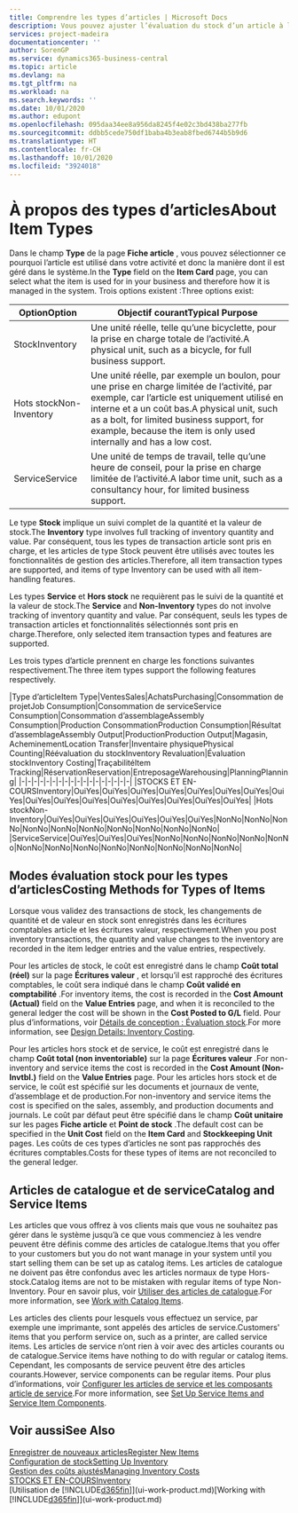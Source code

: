 ```yaml
---
title: Comprendre les types d’articles | Microsoft Docs
description: Vous pouvez ajuster l’évaluation du stock d’un article à l’aide des méthodes FIFO ou d’évaluation stock moyen, par exemple, lorsque les coûts article sont modifiés pour des motifs autres que les transactions.
services: project-madeira
documentationcenter: ''
author: SorenGP
ms.service: dynamics365-business-central
ms.topic: article
ms.devlang: na
ms.tgt_pltfrm: na
ms.workload: na
ms.search.keywords: ''
ms.date: 10/01/2020
ms.author: edupont
ms.openlocfilehash: 095daa34ee8a956da8245f4e02c3bd438ba277fb
ms.sourcegitcommit: ddbb5cede750df1baba4b3eab8fbed6744b5b9d6
ms.translationtype: HT
ms.contentlocale: fr-CH
ms.lasthandoff: 10/01/2020
ms.locfileid: "3924018"
---
```

# <a name="about-item-types"></a><span data-ttu-id="bc945-103">À propos des types d’articles</span><span class="sxs-lookup"><span data-stu-id="bc945-103">About Item Types</span></span>
<span data-ttu-id="bc945-104">Dans le champ **Type** de la page **Fiche article** , vous pouvez sélectionner ce pourquoi l’article est utilisé dans votre activité et donc la manière dont il est géré dans le système.</span><span class="sxs-lookup"><span data-stu-id="bc945-104">In the **Type** field on the **Item Card** page, you can select what the item is used for in your business and therefore how it is managed in the system.</span></span> <span data-ttu-id="bc945-105">Trois options existent :</span><span class="sxs-lookup"><span data-stu-id="bc945-105">Three options exist:</span></span>

|<span data-ttu-id="bc945-106">Option</span><span class="sxs-lookup"><span data-stu-id="bc945-106">Option</span></span>|<span data-ttu-id="bc945-107">Objectif courant</span><span class="sxs-lookup"><span data-stu-id="bc945-107">Typical Purpose</span></span>|
|------|-----------|
|<span data-ttu-id="bc945-108">Stock</span><span class="sxs-lookup"><span data-stu-id="bc945-108">Inventory</span></span>|<span data-ttu-id="bc945-109">Une unité réelle, telle qu’une bicyclette, pour la prise en charge totale de l’activité.</span><span class="sxs-lookup"><span data-stu-id="bc945-109">A physical unit, such as a bicycle, for full business support.</span></span>|
|<span data-ttu-id="bc945-110">Hots stock</span><span class="sxs-lookup"><span data-stu-id="bc945-110">Non-Inventory</span></span>|<span data-ttu-id="bc945-111">Une unité réelle, par exemple un boulon, pour une prise en charge limitée de l’activité, par exemple, car l’article est uniquement utilisé en interne et a un coût bas.</span><span class="sxs-lookup"><span data-stu-id="bc945-111">A physical unit, such as a bolt, for limited business support, for example, because the item is only used internally and has a low cost.</span></span>|
|<span data-ttu-id="bc945-112">Service</span><span class="sxs-lookup"><span data-stu-id="bc945-112">Service</span></span>|<span data-ttu-id="bc945-113">Une unité de temps de travail, telle qu’une heure de conseil, pour la prise en charge limitée de l’activité.</span><span class="sxs-lookup"><span data-stu-id="bc945-113">A labor time unit, such as a consultancy hour, for limited business support.</span></span>|

<span data-ttu-id="bc945-114">Le type **Stock** implique un suivi complet de la quantité et la valeur de stock.</span><span class="sxs-lookup"><span data-stu-id="bc945-114">The **Inventory** type involves full tracking of inventory quantity and value.</span></span> <span data-ttu-id="bc945-115">Par conséquent, tous les types de transaction article sont pris en charge, et les articles de type Stock peuvent être utilisés avec toutes les fonctionnalités de gestion des articles.</span><span class="sxs-lookup"><span data-stu-id="bc945-115">Therefore, all item transaction types are supported, and items of type Inventory can be used with all item-handling features.</span></span>

<span data-ttu-id="bc945-116">Les types **Service** et **Hors stock** ne requièrent pas le suivi de la quantité et la valeur de stock.</span><span class="sxs-lookup"><span data-stu-id="bc945-116">The **Service** and **Non-Inventory** types do not involve tracking of inventory quantity and value.</span></span> <span data-ttu-id="bc945-117">Par conséquent, seuls les types de transaction articles et fonctionnalités sélectionnés sont pris en charge.</span><span class="sxs-lookup"><span data-stu-id="bc945-117">Therefore, only selected item transaction types and features are supported.</span></span>

<span data-ttu-id="bc945-118">Les trois types d’article prennent en charge les fonctions suivantes respectivement.</span><span class="sxs-lookup"><span data-stu-id="bc945-118">The three item types support the following features respectively.</span></span>

|<span data-ttu-id="bc945-119">Type d’article</span><span class="sxs-lookup"><span data-stu-id="bc945-119">Item Type</span></span>|<span data-ttu-id="bc945-120">Ventes</span><span class="sxs-lookup"><span data-stu-id="bc945-120">Sales</span></span>|<span data-ttu-id="bc945-121">Achats</span><span class="sxs-lookup"><span data-stu-id="bc945-121">Purchasing</span></span>|<span data-ttu-id="bc945-122">Consommation de projet</span><span class="sxs-lookup"><span data-stu-id="bc945-122">Job Consumption</span></span>|<span data-ttu-id="bc945-123">Consommation de service</span><span class="sxs-lookup"><span data-stu-id="bc945-123">Service Consumption</span></span>|<span data-ttu-id="bc945-124">Consommation d’assemblage</span><span class="sxs-lookup"><span data-stu-id="bc945-124">Assembly Consumption</span></span>|<span data-ttu-id="bc945-125">Production Consommation</span><span class="sxs-lookup"><span data-stu-id="bc945-125">Production Consumption</span></span>|<span data-ttu-id="bc945-126">Résultat d’assemblage</span><span class="sxs-lookup"><span data-stu-id="bc945-126">Assembly Output</span></span>|<span data-ttu-id="bc945-127">Production</span><span class="sxs-lookup"><span data-stu-id="bc945-127">Production Output</span></span>|<span data-ttu-id="bc945-128">Magasin, Acheminement</span><span class="sxs-lookup"><span data-stu-id="bc945-128">Location Transfer</span></span>|<span data-ttu-id="bc945-129">Inventaire physique</span><span class="sxs-lookup"><span data-stu-id="bc945-129">Physical Counting</span></span>|<span data-ttu-id="bc945-130">Réévaluation du stock</span><span class="sxs-lookup"><span data-stu-id="bc945-130">Inventory Revaluation</span></span>|<span data-ttu-id="bc945-131">Évaluation stock</span><span class="sxs-lookup"><span data-stu-id="bc945-131">Inventory Costing</span></span>|<span data-ttu-id="bc945-132">Traçabilité</span><span class="sxs-lookup"><span data-stu-id="bc945-132">Item Tracking</span></span>|<span data-ttu-id="bc945-133">Réservation</span><span class="sxs-lookup"><span data-stu-id="bc945-133">Reservation</span></span>|<span data-ttu-id="bc945-134">Entreposage</span><span class="sxs-lookup"><span data-stu-id="bc945-134">Warehousing</span></span>|<span data-ttu-id="bc945-135">Planning</span><span class="sxs-lookup"><span data-stu-id="bc945-135">Planning</span></span>|
|-|-|-|-|-|-|-|-|-|-|-|-|-|-|-|-|-|-|
|<span data-ttu-id="bc945-136">STOCKS ET EN-COURS</span><span class="sxs-lookup"><span data-stu-id="bc945-136">Inventory</span></span>|<span data-ttu-id="bc945-137">Oui</span><span class="sxs-lookup"><span data-stu-id="bc945-137">Yes</span></span>|<span data-ttu-id="bc945-138">Oui</span><span class="sxs-lookup"><span data-stu-id="bc945-138">Yes</span></span>|<span data-ttu-id="bc945-139">Oui</span><span class="sxs-lookup"><span data-stu-id="bc945-139">Yes</span></span>|<span data-ttu-id="bc945-140">Oui</span><span class="sxs-lookup"><span data-stu-id="bc945-140">Yes</span></span>|<span data-ttu-id="bc945-141">Oui</span><span class="sxs-lookup"><span data-stu-id="bc945-141">Yes</span></span>|<span data-ttu-id="bc945-142">Oui</span><span class="sxs-lookup"><span data-stu-id="bc945-142">Yes</span></span>|<span data-ttu-id="bc945-143">Oui</span><span class="sxs-lookup"><span data-stu-id="bc945-143">Yes</span></span>|<span data-ttu-id="bc945-144">Oui</span><span class="sxs-lookup"><span data-stu-id="bc945-144">Yes</span></span>|<span data-ttu-id="bc945-145">Oui</span><span class="sxs-lookup"><span data-stu-id="bc945-145">Yes</span></span>|<span data-ttu-id="bc945-146">Oui</span><span class="sxs-lookup"><span data-stu-id="bc945-146">Yes</span></span>|<span data-ttu-id="bc945-147">Oui</span><span class="sxs-lookup"><span data-stu-id="bc945-147">Yes</span></span>|<span data-ttu-id="bc945-148">Oui</span><span class="sxs-lookup"><span data-stu-id="bc945-148">Yes</span></span>|<span data-ttu-id="bc945-149">Oui</span><span class="sxs-lookup"><span data-stu-id="bc945-149">Yes</span></span>|<span data-ttu-id="bc945-150">Oui</span><span class="sxs-lookup"><span data-stu-id="bc945-150">Yes</span></span>|<span data-ttu-id="bc945-151">Oui</span><span class="sxs-lookup"><span data-stu-id="bc945-151">Yes</span></span>|<span data-ttu-id="bc945-152">Oui</span><span class="sxs-lookup"><span data-stu-id="bc945-152">Yes</span></span>|
|<span data-ttu-id="bc945-153">Hots stock</span><span class="sxs-lookup"><span data-stu-id="bc945-153">Non-Inventory</span></span>|<span data-ttu-id="bc945-154">Oui</span><span class="sxs-lookup"><span data-stu-id="bc945-154">Yes</span></span>|<span data-ttu-id="bc945-155">Oui</span><span class="sxs-lookup"><span data-stu-id="bc945-155">Yes</span></span>|<span data-ttu-id="bc945-156">Oui</span><span class="sxs-lookup"><span data-stu-id="bc945-156">Yes</span></span>|<span data-ttu-id="bc945-157">Oui</span><span class="sxs-lookup"><span data-stu-id="bc945-157">Yes</span></span>|<span data-ttu-id="bc945-158">Oui</span><span class="sxs-lookup"><span data-stu-id="bc945-158">Yes</span></span>|<span data-ttu-id="bc945-159">Oui</span><span class="sxs-lookup"><span data-stu-id="bc945-159">Yes</span></span>|<span data-ttu-id="bc945-160">Non</span><span class="sxs-lookup"><span data-stu-id="bc945-160">No</span></span>|<span data-ttu-id="bc945-161">Non</span><span class="sxs-lookup"><span data-stu-id="bc945-161">No</span></span>|<span data-ttu-id="bc945-162">Non</span><span class="sxs-lookup"><span data-stu-id="bc945-162">No</span></span>|<span data-ttu-id="bc945-163">Non</span><span class="sxs-lookup"><span data-stu-id="bc945-163">No</span></span>|<span data-ttu-id="bc945-164">Non</span><span class="sxs-lookup"><span data-stu-id="bc945-164">No</span></span>|<span data-ttu-id="bc945-165">Non</span><span class="sxs-lookup"><span data-stu-id="bc945-165">No</span></span>|<span data-ttu-id="bc945-166">Non</span><span class="sxs-lookup"><span data-stu-id="bc945-166">No</span></span>|<span data-ttu-id="bc945-167">Non</span><span class="sxs-lookup"><span data-stu-id="bc945-167">No</span></span>|<span data-ttu-id="bc945-168">Non</span><span class="sxs-lookup"><span data-stu-id="bc945-168">No</span></span>|<span data-ttu-id="bc945-169">Non</span><span class="sxs-lookup"><span data-stu-id="bc945-169">No</span></span>|
|<span data-ttu-id="bc945-170">Service</span><span class="sxs-lookup"><span data-stu-id="bc945-170">Service</span></span>|<span data-ttu-id="bc945-171">Oui</span><span class="sxs-lookup"><span data-stu-id="bc945-171">Yes</span></span>|<span data-ttu-id="bc945-172">Oui</span><span class="sxs-lookup"><span data-stu-id="bc945-172">Yes</span></span>|<span data-ttu-id="bc945-173">Oui</span><span class="sxs-lookup"><span data-stu-id="bc945-173">Yes</span></span>|<span data-ttu-id="bc945-174">Non</span><span class="sxs-lookup"><span data-stu-id="bc945-174">No</span></span>|<span data-ttu-id="bc945-175">Non</span><span class="sxs-lookup"><span data-stu-id="bc945-175">No</span></span>|<span data-ttu-id="bc945-176">Non</span><span class="sxs-lookup"><span data-stu-id="bc945-176">No</span></span>|<span data-ttu-id="bc945-177">Non</span><span class="sxs-lookup"><span data-stu-id="bc945-177">No</span></span>|<span data-ttu-id="bc945-178">Non</span><span class="sxs-lookup"><span data-stu-id="bc945-178">No</span></span>|<span data-ttu-id="bc945-179">Non</span><span class="sxs-lookup"><span data-stu-id="bc945-179">No</span></span>|<span data-ttu-id="bc945-180">Non</span><span class="sxs-lookup"><span data-stu-id="bc945-180">No</span></span>|<span data-ttu-id="bc945-181">Non</span><span class="sxs-lookup"><span data-stu-id="bc945-181">No</span></span>|<span data-ttu-id="bc945-182">Non</span><span class="sxs-lookup"><span data-stu-id="bc945-182">No</span></span>|<span data-ttu-id="bc945-183">Non</span><span class="sxs-lookup"><span data-stu-id="bc945-183">No</span></span>|<span data-ttu-id="bc945-184">Non</span><span class="sxs-lookup"><span data-stu-id="bc945-184">No</span></span>|<span data-ttu-id="bc945-185">Non</span><span class="sxs-lookup"><span data-stu-id="bc945-185">No</span></span>|<span data-ttu-id="bc945-186">Non</span><span class="sxs-lookup"><span data-stu-id="bc945-186">No</span></span>|

## <a name="costing-methods-for-types-of-items"></a><span data-ttu-id="bc945-187">Modes évaluation stock pour les types d’articles</span><span class="sxs-lookup"><span data-stu-id="bc945-187">Costing Methods for Types of Items</span></span>
<span data-ttu-id="bc945-188">Lorsque vous validez des transactions de stock, les changements de quantité et de valeur en stock sont enregistrés dans les écritures comptables article et les écritures valeur, respectivement.</span><span class="sxs-lookup"><span data-stu-id="bc945-188">When you post inventory transactions, the quantity and value changes to the inventory are recorded in the item ledger entries and the value entries, respectively.</span></span> 

<span data-ttu-id="bc945-189">Pour les articles de stock, le coût est enregistré dans le champ **Coût total (réel)** sur la page **Écritures valeur** , et lorsqu’il est rapproché des écritures comptables, le coût sera indiqué dans le champ **Coût validé en comptabilité** .</span><span class="sxs-lookup"><span data-stu-id="bc945-189">For inventory items, the cost is recorded in the **Cost Amount (Actual)** field on the **Value Entries** page, and when it is reconciled to the general ledger the cost will be shown in the **Cost Posted to G/L** field.</span></span> <span data-ttu-id="bc945-190">Pour plus d’informations, voir [Détails de conception : Évaluation stock](design-details-inventory-costing.md).</span><span class="sxs-lookup"><span data-stu-id="bc945-190">For more information, see [Design Details: Inventory Costing](design-details-inventory-costing.md).</span></span>

<span data-ttu-id="bc945-191">Pour les articles hors stock et de service, le coût est enregistré dans le champ **Coût total (non inventoriable)** sur la page **Écritures valeur** .</span><span class="sxs-lookup"><span data-stu-id="bc945-191">For non-inventory and service items the cost is recorded in the **Cost Amount (Non-Invtbl.)** field on the **Value Entries** page.</span></span> <span data-ttu-id="bc945-192">Pour les articles hors stock et de service, le coût est spécifié sur les documents et journaux de vente, d’assemblage et de production.</span><span class="sxs-lookup"><span data-stu-id="bc945-192">For non-inventory and service items the cost is specified on the sales, assembly, and production documents and journals.</span></span> <span data-ttu-id="bc945-193">Le coût par défaut peut être spécifié dans le champ **Coût unitaire** sur les pages **Fiche article** et **Point de stock** .</span><span class="sxs-lookup"><span data-stu-id="bc945-193">The default cost can be specified in the **Unit Cost** field on the **Item Card** and **Stockkeeping Unit** pages.</span></span> <span data-ttu-id="bc945-194">Les coûts de ces types d’articles ne sont pas rapprochés des écritures comptables.</span><span class="sxs-lookup"><span data-stu-id="bc945-194">Costs for these types of items are not reconciled to the general ledger.</span></span> 

## <a name="catalog-and-service-items"></a><span data-ttu-id="bc945-195">Articles de catalogue et de service</span><span class="sxs-lookup"><span data-stu-id="bc945-195">Catalog and Service Items</span></span>
<span data-ttu-id="bc945-196">Les articles que vous offrez à vos clients mais que vous ne souhaitez pas gérer dans le système jusqu’à ce que vous commenciez à les vendre peuvent être définis comme des articles de catalogue.</span><span class="sxs-lookup"><span data-stu-id="bc945-196">Items that you offer to your customers but you do not want manage in your system until you start selling them can be set up as catalog items.</span></span> <span data-ttu-id="bc945-197">Les articles de catalogue ne doivent pas être confondus avec les articles normaux de type Hors-stock.</span><span class="sxs-lookup"><span data-stu-id="bc945-197">Catalog items are not to be mistaken with regular items of type Non-Inventory.</span></span> <span data-ttu-id="bc945-198">Pour en savoir plus, voir [Utiliser des articles de catalogue](inventory-how-work-nonstock-items.md).</span><span class="sxs-lookup"><span data-stu-id="bc945-198">For more information, see [Work with Catalog Items](inventory-how-work-nonstock-items.md).</span></span>

<span data-ttu-id="bc945-199">Les articles des clients pour lesquels vous effectuez un service, par exemple une imprimante, sont appelés des articles de service.</span><span class="sxs-lookup"><span data-stu-id="bc945-199">Customers' items that you perform service on, such as a printer, are called service items.</span></span> <span data-ttu-id="bc945-200">Les articles de service n’ont rien à voir avec des articles courants ou de catalogue.</span><span class="sxs-lookup"><span data-stu-id="bc945-200">Service items have nothing to do with regular or catalog items.</span></span> <span data-ttu-id="bc945-201">Cependant, les composants de service peuvent être des articles courants.</span><span class="sxs-lookup"><span data-stu-id="bc945-201">However, service components can be regular items.</span></span> <span data-ttu-id="bc945-202">Pour plus d’informations, voir [Configurer les articles de service et les composants article de service](service-how-setup-service-items.md).</span><span class="sxs-lookup"><span data-stu-id="bc945-202">For more information, see [Set Up Service Items and Service Item Components](service-how-setup-service-items.md).</span></span>

## <a name="see-also"></a><span data-ttu-id="bc945-203">Voir aussi</span><span class="sxs-lookup"><span data-stu-id="bc945-203">See Also</span></span>
[<span data-ttu-id="bc945-204">Enregistrer de nouveaux articles</span><span class="sxs-lookup"><span data-stu-id="bc945-204">Register New Items</span></span>](inventory-how-register-new-items.md)  
[<span data-ttu-id="bc945-205">Configuration de stock</span><span class="sxs-lookup"><span data-stu-id="bc945-205">Setting Up Inventory</span></span>](inventory-setup-inventory.md)  
[<span data-ttu-id="bc945-206">Gestion des coûts ajustés</span><span class="sxs-lookup"><span data-stu-id="bc945-206">Managing Inventory Costs</span></span>](finance-manage-inventory-costs.md)  
[<span data-ttu-id="bc945-207">STOCKS ET EN-COURS</span><span class="sxs-lookup"><span data-stu-id="bc945-207">Inventory</span></span>](inventory-manage-inventory.md)  
<span data-ttu-id="bc945-208">[Utilisation de [!INCLUDE[d365fin](includes/d365fin_md.md)]](ui-work-product.md)</span><span class="sxs-lookup"><span data-stu-id="bc945-208">[Working with [!INCLUDE[d365fin](includes/d365fin_md.md)]](ui-work-product.md)</span></span>
